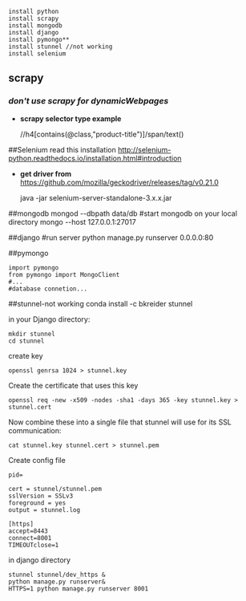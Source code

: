     install python
    install scrapy
    install mongodb
    install django
    install pymongo**
    install stunnel //not working
    install selenium


## scrapy
### ***don't use scrapy for dynamicWebpages***
*   **scrapy selector type example**
   
   
    //h4[contains(@class,"product-title")]/span/text()     

##Selenium
read this installation 
http://selenium-python.readthedocs.io/installation.html#introduction
* **get driver from** 
https://github.com/mozilla/geckodriver/releases/tag/v0.21.0


    java -jar selenium-server-standalone-3.x.x.jar


##mongodb
    mongod --dbpath data/db 
    #start mongodb on your local directory
    mongo --host 127.0.0.1:27017

##django
    #run server
    python manage.py runserver 0.0.0.0:80

##pymongo
    
    import pymongo
    from pymongo import MongoClient
    #...
    #database connetion...  
    
##stunnel-not working
    conda install -c bkreider stunnel
    
in your Django directory:
    
    mkdir stunnel
    cd stunnel
    
create key

    openssl genrsa 1024 > stunnel.key
    
Create the certificate that uses this key

    openssl req -new -x509 -nodes -sha1 -days 365 -key stunnel.key > stunnel.cert   
    
Now combine these into a single file that stunnel will use for its SSL communication:

    cat stunnel.key stunnel.cert > stunnel.pem
    
Create config file

    pid=

    cert = stunnel/stunnel.pem
    sslVersion = SSLv3
    foreground = yes
    output = stunnel.log
    
    [https]
    accept=8443
    connect=8001
    TIMEOUTclose=1
    
in django directory

    stunnel stunnel/dev_https &
    python manage.py runserver&
    HTTPS=1 python manage.py runserver 8001
    